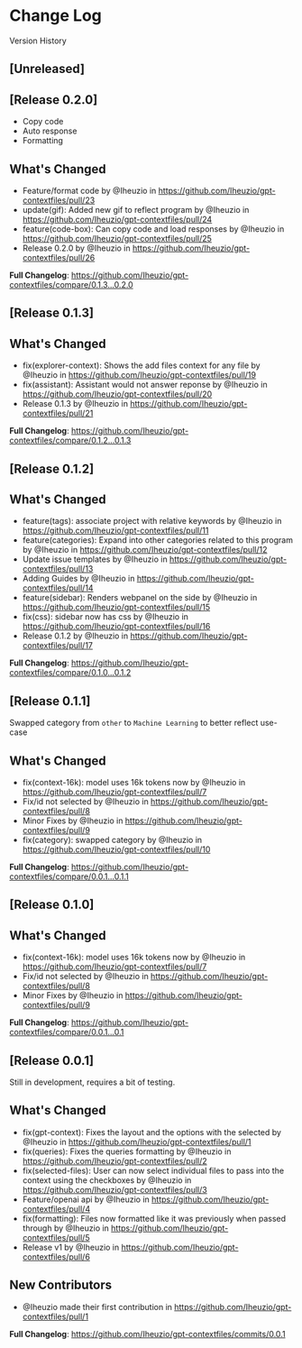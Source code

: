 # Change Log

Version History

## [Unreleased]

## [Release 0.2.0]

- Copy code
- Auto response
- Formatting

## What's Changed
* Feature/format code by @Iheuzio in https://github.com/Iheuzio/gpt-contextfiles/pull/23
* update(gif): Added new gif to reflect program by @Iheuzio in https://github.com/Iheuzio/gpt-contextfiles/pull/24
* feature(code-box): Can copy code and load responses by @Iheuzio in https://github.com/Iheuzio/gpt-contextfiles/pull/25
* Release 0.2.0 by @Iheuzio in https://github.com/Iheuzio/gpt-contextfiles/pull/26


**Full Changelog**: https://github.com/Iheuzio/gpt-contextfiles/compare/0.1.3...0.2.0

## [Release 0.1.3]

## What's Changed
* fix(explorer-context): Shows the add files context for any file by @Iheuzio in https://github.com/Iheuzio/gpt-contextfiles/pull/19
* fix(assistant): Assistant would not answer reponse by @Iheuzio in https://github.com/Iheuzio/gpt-contextfiles/pull/20
* Release 0.1.3 by @Iheuzio in https://github.com/Iheuzio/gpt-contextfiles/pull/21

**Full Changelog**: https://github.com/Iheuzio/gpt-contextfiles/compare/0.1.2...0.1.3

## [Release 0.1.2]

## What's Changed
* feature(tags): associate project with relative keywords by @Iheuzio in https://github.com/Iheuzio/gpt-contextfiles/pull/11
* feature(categories): Expand into other categories related to this program by @Iheuzio in https://github.com/Iheuzio/gpt-contextfiles/pull/12
* Update issue templates by @Iheuzio in https://github.com/Iheuzio/gpt-contextfiles/pull/13
* Adding Guides by @Iheuzio in https://github.com/Iheuzio/gpt-contextfiles/pull/14
* feature(sidebar): Renders webpanel on the side by @Iheuzio in https://github.com/Iheuzio/gpt-contextfiles/pull/15
* fix(css): sidebar now has css by @Iheuzio in https://github.com/Iheuzio/gpt-contextfiles/pull/16
* Release 0.1.2 by @Iheuzio in https://github.com/Iheuzio/gpt-contextfiles/pull/17


**Full Changelog**: https://github.com/Iheuzio/gpt-contextfiles/compare/0.1.0...0.1.2

## [Release 0.1.1]

Swapped category from `other` to `Machine Learning` to better reflect use-case

## What's Changed
* fix(context-16k): model uses 16k tokens now by @Iheuzio in https://github.com/Iheuzio/gpt-contextfiles/pull/7
* Fix/id not selected by @Iheuzio in https://github.com/Iheuzio/gpt-contextfiles/pull/8
* Minor Fixes by @Iheuzio in https://github.com/Iheuzio/gpt-contextfiles/pull/9
* fix(category): swapped category by @Iheuzio in https://github.com/Iheuzio/gpt-contextfiles/pull/10


**Full Changelog**: https://github.com/Iheuzio/gpt-contextfiles/compare/0.0.1...0.1.1

## [Release 0.1.0]

## What's Changed
* fix(context-16k): model uses 16k tokens now by @Iheuzio in https://github.com/Iheuzio/gpt-contextfiles/pull/7
* Fix/id not selected by @Iheuzio in https://github.com/Iheuzio/gpt-contextfiles/pull/8
* Minor Fixes by @Iheuzio in https://github.com/Iheuzio/gpt-contextfiles/pull/9


**Full Changelog**: https://github.com/Iheuzio/gpt-contextfiles/compare/0.0.1...0.1

## [Release 0.0.1]

Still in development, requires a bit of testing.

## What's Changed
* fix(gpt-context): Fixes the layout and the options with the selected by @Iheuzio in https://github.com/Iheuzio/gpt-contextfiles/pull/1
* fix(queries): Fixes the queries formatting by @Iheuzio in https://github.com/Iheuzio/gpt-contextfiles/pull/2
* fix(selected-files): User can now select individual files to pass into the context using the checkboxes by @Iheuzio in https://github.com/Iheuzio/gpt-contextfiles/pull/3
* Feature/openai api by @Iheuzio in https://github.com/Iheuzio/gpt-contextfiles/pull/4
* fix(formatting): Files now formatted like it was previously when passed through by @Iheuzio in https://github.com/Iheuzio/gpt-contextfiles/pull/5
* Release v1 by @Iheuzio in https://github.com/Iheuzio/gpt-contextfiles/pull/6

## New Contributors
* @Iheuzio made their first contribution in https://github.com/Iheuzio/gpt-contextfiles/pull/1

**Full Changelog**: https://github.com/Iheuzio/gpt-contextfiles/commits/0.0.1